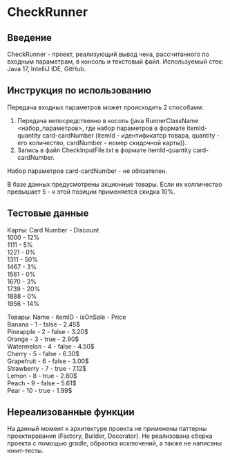 # CheckRunner

## Введение
CheckRunner - проект, реализующий вывод чека, рассчитанного по входным параметрам, в консоль и текстовый файл. 
Используемый стек: Java 17, IntelliJ IDE, GitHub.
## Инструкция по использованию
Передача входных параметров может происходить 2 способами:
1. Передача непосредственно в косоль (java RunnerClassName <набор_параметров>, где набор параметров в формате itemId-quantity card-cardNumber (itemId - идентификатор товара, quantity - его количество, cardNumber - номер скидочной карты)).
2. Запись в файл CheckInputFile.txt в формате itemId-quantity card-cardNumber.

Набор параметров card-cardNumber - не обязателен.

В базе данных предусмотрены акционные товары. Если их колличество превышает 5 - к этой позиции применяется скидка 10%.

## Тестовые данные
Карты: 
Card Number - Discount  
1000 - 12%  
1111 - 5%  
1221 - 0%  
1311 - 50%  
1467 - 3%  
1581 - 0%  
1670 - 3%  
1739 - 20%  
1888 - 0%  
1956 - 14%  

Товары:
Name - itemID - isOnSale - Price  
Banana   -  1   -  false -   2.45$   
Pineapple - 2    - false  -  3.20$  
Orange    - 3    - true   -  2.90$   
Watermelon - 4   -  false  -  4.50$  
Cherry    - 5    - false   - 6.30$   
Grapefruit - 6   -  false  -  3.00$  
Strawberry - 7   -  true   -  7.12$  
Lemon      - 8   -  true   -  2.80$     
Peach      - 9   -  false  -  5.61$   
Pear      - 10   -  true   -  1.99$   

## Нереализованные функции
На данный момент к архитектуре проекта не применены паттерны проектирования (Factory, Builder, Decorator). Не реализована сборка проекта с помощью gradle, обраотка исключений, а также не написаны юнит-тесты.
